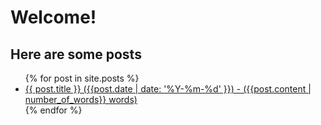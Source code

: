 # Welcome!

## Here are some posts

<ul>
  {% for post in site.posts %}
    <li>
      <a href="{{ post.url }}">{{ post.title }} ({{post.date | date: '%Y-%m-%d' }}) - ({{post.content | number_of_words}} words)</a>
    </li>
  {% endfor %}
</ul>